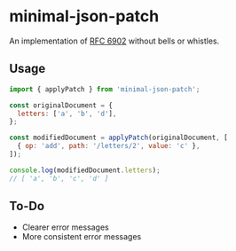 # minimal-json-patch

An implementation of [RFC 6902](https://tools.ietf.org/html/rfc6902) without bells or whistles.

## Usage

```javascript
import { applyPatch } from 'minimal-json-patch';

const originalDocument = {
  letters: ['a', 'b', 'd'],
};

const modifiedDocument = applyPatch(originalDocument, [
  { op: 'add', path: '/letters/2', value: 'c' },
]);

console.log(modifiedDocument.letters);
// [ 'a', 'b', 'c', 'd' ]
```

## To-Do

- Clearer error messages
- More consistent error messages
